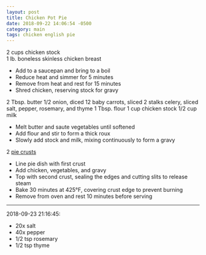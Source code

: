 ```yaml
---
layout: post
title: Chicken Pot Pie
date: 2018-09-22 14:06:54 -0500
category: main
tags: chicken english pie
---
```

2 cups chicken stock  
1 lb. boneless skinless chicken breast  
<ul>
 	<li>Add to a saucepan and bring to a boil</li>
 	<li>Reduce heat and simmer for 5 minutes</li>
 	<li>Remove from heat and rest for 15 minutes</li>
 	<li>Shred chicken, reserving stock for gravy</li>
</ul>
2 Tbsp. butter  
1/2 onion, diced  
12 baby carrots, sliced  
2 stalks celery, sliced  
salt, pepper, rosemary, and thyme  
1 Tbsp. flour  
1 cup chicken stock  
1/2 cup milk  
<ul>
 	<li>Melt butter and saute vegetables until softened</li>
 	<li>Add flour and stir to form a thick roux</li>
 	<li>Slowly add stock and milk, mixing continuously to form a gravy</li>
</ul>
2 <a href="https://escowles.github.io/recipes/dessert/1970/01/01/pie-crust.html">pie crusts</a>
<ul>
 	<li>Line pie dish with first crust</li>
 	<li>Add chicken, vegetables, and gravy</li>
 	<li>Top with second crust, sealing the edges and cutting slits to release steam</li>
 	<li>Bake 30 minutes at 425°F, covering crust edge to prevent burning</li>
 	<li>Remove from oven and rest 10 minutes before serving</li>
</ul>

---

2018-09-23 21:16:45:
* 20x salt
* 40x pepper
* 1/2 tsp rosemary
* 1/2 tsp thyme
